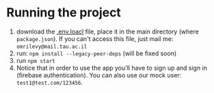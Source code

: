 # Running the project
1. download the [.env.loacl](https://drive.google.com/drive/folders/1tMhelmNGbZCidJW28xRcs4SI0pQ8AOyF) file, place it in the main directory (where `package.json`). If you can't access this file, just mail me: `omrilevy@mail.tau.ac.il`
2. run: `npm install --legacy-peer-deps` (will be fixed soon)
3. run `npm start`
4. Notice that in order to use the app you'll have to sign up and sign in (firebase authentication).
You can also use our mock user: `test1@test.com/123456`.